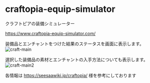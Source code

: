 # craftopia-equip-simulator
クラフトピアの装備シミュレーター

https://www.craftopia-equip-simulator.com/

装備品とエンチャントをつけた結果のステータスを画面に表示します。
![craft-main](https://user-images.githubusercontent.com/13447628/175208394-fe38ef97-a872-4f5d-9261-658083d5e24a.png)

選択した装備品の素材とエンチャントの入手方法についても表示します。
![craft-main2](https://user-images.githubusercontent.com/13447628/175208400-6011a266-68fa-4889-9985-a282cb6453a9.png)


各情報は https://seesaawiki.jp/craftopia/ 様を参考にしております

